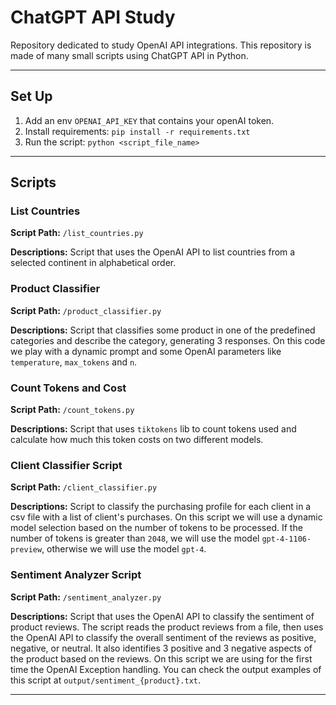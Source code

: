 # ChatGPT API Study

Repository dedicated to study OpenAI API integrations. This repository is made of many small scripts using ChatGPT API in Python.

---

## Set Up

1. Add an env `OPENAI_API_KEY` that contains your openAI token.
2. Install requirements: `pip install -r requirements.txt`
3. Run the script: `python <script_file_name>`

---

## Scripts

### List Countries

**Script Path:** `/list_countries.py`

**Descriptions:** Script that uses the OpenAI API to list countries from a selected continent in alphabetical order.

### Product Classifier

**Script Path:** `/product_classifier.py`

**Descriptions:** Script that classifies some product in one of the predefined categories and describe the category, generating 3 responses. On this code we play with a dynamic prompt and some OpenAI parameters like `temperature`, `max_tokens` and `n`. 

### Count Tokens and Cost

**Script Path:** `/count_tokens.py`

**Descriptions:** Script that uses `tiktokens` lib to count tokens used and calculate how much this token costs on two different models.

### Client Classifier Script

**Script Path:** `/client_classifier.py`

**Descriptions:** Script to classify the purchasing profile for each client in a csv file with a list of client's purchases. On this script we will use a dynamic model selection based on the number of tokens to be processed. If the number of tokens is greater than `2048`, we will use the model `gpt-4-1106-preview`, otherwise we will use the model `gpt-4`.

### Sentiment Analyzer Script 

**Script Path:** `/sentiment_analyzer.py`

**Descriptions:** Script that uses the OpenAI API to classify the sentiment of product reviews. The script reads the product reviews from a file, then uses the OpenAI API to classify the overall sentiment of the reviews as positive, negative, or neutral. It also identifies 3 positive and 3 negative aspects of the product based on the reviews. On this script we are using for the first time the OpenAI Exception handling. You can check the output examples of this script at `output/sentiment_{product}.txt`.

---
